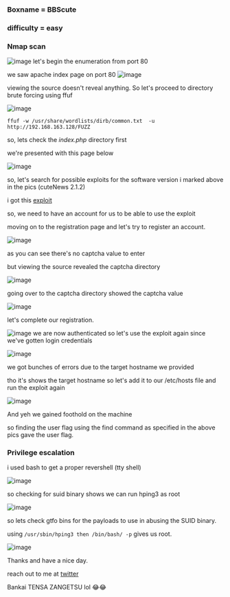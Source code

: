 ### Boxname = BBScute
### difficulty = easy


### Nmap scan
![image](https://github.com/0xVenus/0xVenus.github.io/assets/97831939/9b8cdb3f-8296-4724-b6ce-88466fa846b8)
let's begin the enumeration from port 80

we saw apache index page on port 80
![image](https://github.com/0xVenus/0xVenus.github.io/assets/97831939/e45e1011-af4f-4910-841d-538c04651816)

viewing the source doesn't reveal anything. So let's proceed to directory brute forcing using ffuf

![image](https://github.com/0xVenus/0xVenus.github.io/assets/97831939/d1a11d14-7084-44c4-bc04-2b3543dd511f)

```
ffuf -w /usr/share/wordlists/dirb/common.txt  -u http://192.168.163.128/FUZZ
```
so, lets check the *index.php* directory first

we're presented with this page below

![image](https://github.com/0xVenus/0xVenus.github.io/assets/97831939/05f2d94e-04d6-4956-8163-dbea94a4e559)

so, let's search for possible exploits for the software version i marked above in the pics (cuteNews 2.1.2)

i got this [exploit](https://github.com/thewhiteh4t/cve-2019-11447)

so, we need to have an account for us to be able to use the exploit

moving on to the registration page and let's try to register an account.

![image](https://github.com/0xVenus/0xVenus.github.io/assets/97831939/a3eea2a3-da9d-43ac-9342-0c029b402805)

as you can see there's no captcha value to enter 

but viewing the source revealed the captcha directory

![image](https://github.com/0xVenus/0xVenus.github.io/assets/97831939/c4ede2a0-02c0-4f0f-bf11-ddb39c1c250f)

going over to the captcha directory showed the captcha value

![image](https://github.com/0xVenus/0xVenus.github.io/assets/97831939/b6cceaa3-734a-4045-b30a-46973ed1941c)

let's complete our registration.

![image](https://github.com/0xVenus/0xVenus.github.io/assets/97831939/17666628-16f1-40e1-b735-78e793134918)
we are now authenticated so let's use the exploit again since we've gotten login credentials

![image](https://github.com/0xVenus/0xVenus.github.io/assets/97831939/ac6650fa-3764-4204-b944-2f41f8c8e5cb)

we got bunches of errors due to the target hostname we provided

tho it's shows the target hostname so let's add it to our /etc/hosts file and run the exploit again

![image](https://github.com/0xVenus/0xVenus.github.io/assets/97831939/a281cb4a-82e0-488a-b15f-92c89d0b9592)

And yeh we gained foothold on the machine

so  finding the user flag using the find command as specified in the above pics gave the user flag.

### Privilege escalation


i used bash to get a proper revershell (tty shell)

![image](https://github.com/0xVenus/0xVenus.github.io/assets/97831939/6b36f57a-5c3e-4391-ab26-401c9531a79e)

so checking for suid binary shows we can run hping3 as root

![image](https://github.com/0xVenus/0xVenus.github.io/assets/97831939/f855eff5-5425-4d71-90ab-e1a1b07f22ef)

so lets check gtfo bins for the payloads to use in abusing the SUID binary.


using ``` /usr/sbin/hping3 then /bin/bash/ -p ``` gives us root.

![image](https://github.com/0xVenus/0xVenus.github.io/assets/97831939/bce4e3c1-ba95-464c-aa1e-ac592bf793e7)

Thanks and have a nice day.

reach out to me at [twitter](https://twitter.com/0x_venus)

Bankai TENSA ZANGETSU lol 😂😂

